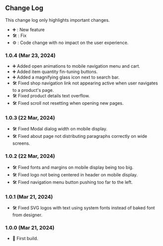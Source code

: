 ## Change Log

This change log only highlights important changes.

- ➕ : New feature
- 🛠️ : Fix
- ⚙️ : Code change with no impact on the user experience.

### **1.0.4 (Mar 23, 2024)**

- ➕ Added open animations to mobile navigation menu and cart.
- ➕ Added item quantity fin-tuning buttons.
- ➕ Added a magnifying glass icon next to search bar.
- 🛠️ Fixed shop navigation link not appearing active when user navigates to a product's page.
- 🛠️ Fixed product details text overflow.
- 🛠️ Fixed scroll not resetting when opening new pages.

### **1.0.3 (22 Mar, 2024)**

- 🛠️ Fixed Modal dialog width on mobile display.
- 🛠️ Fixed about page not distributing paragraphs correctly on wide screens.

### **1.0.2 (22 Mar, 2024)**

- 🛠️ Fixed fonts and margins on mobile display being too big.
- 🛠️ Fixed logo not being centered in header on mobile display.
- 🛠️ Fixed navigation menu button pushing too far to the left.

### **1.0.1 (Mar 21, 2024)**

- 🛠️ Fixed SVG logos with text using system fonts instead of baked font from designer.

### **1.0.0 (Mar 21, 2024)**

- 🚀 First build.